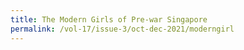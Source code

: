 ```yaml
---
title: The Modern Girls of Pre-war Singapore
permalink: /vol-17/issue-3/oct-dec-2021/moderngirl
---
```


